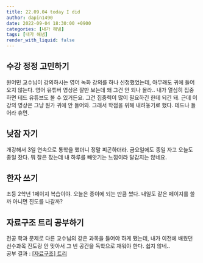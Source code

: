```yaml
---
title: 22.09.04 today I did
author: dapin1490
date: 2022-09-04 18:30:00 +0900
categories: [내가 해냄]
tags: [내가 해냄]
render_with_liquid: false
---
```


## 수강 정정 고민하기
원어민 교수님이 강의하시는 영어 녹화 강의를 하나 신청했었는데, 아무래도 귀에 들어오지 않는다. 영어 유튜버 영상은 잘만 보는데 왜 그건 안 되나 몰라.. 내가 열심히 집중하면 테드 유튜브도 볼 수 있거든요. 그건 집중력이 많이 필요하긴 한데 되긴 돼. 근데 이 강의 영상은 그냥 뭔가 귀에 안 들어와. 그래서 학점을 위해 내려놓기로 했다. 테드나 들어라 휴먼.  
  
## 낮잠 자기
개강해서 3일 연속으로 통학을 했더니 정말 피곤하더라. 금요일에도 종일 자고 오늘도 종일 잤다. 뭐 잘은 잤는데 내 하루를 빼앗기는 느낌이라 달갑지는 않네요.  
  
## 한자 쓰기
초등 2학년 1페이지 복습이야. 오늘은 종이에 되는 만큼 썼다. 내일도 같은 페이지를 쓸까 아니면 진도를 나갈까?  
  
## 자료구조 트리 공부하기
전공 학과 문제로 다른 교수님의 같은 과목을 들어야 하게 됐는데, 내가 이전에 배웠던 선수과목 진도랑 안 맞아서 그 빈 공간을 독학으로 채워야 한다. 쉽지 않네..  
공부 결과 : [[자료구조] 트리](https://dapin1490.github.io/satinbower/posts/it-data-structure-tree/)  
